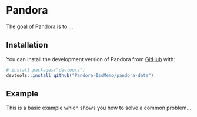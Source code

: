 
<!-- README.md is generated from README.Rmd. Please edit that file -->

# Pandora

<!-- badges: start -->
<!-- badges: end -->

The goal of Pandora is to …

## Installation

You can install the development version of Pandora from
[GitHub](https://github.com/) with:

``` r
# install.packages("devtools")
devtools::install_github("Pandora-IsoMemo/pandora-data")
```

## Example

This is a basic example which shows you how to solve a common problem…
